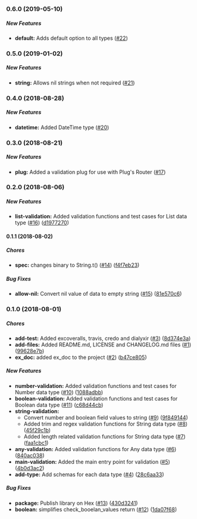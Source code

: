 ### 0.6.0 (2019-05-10)

##### New Features

* **default:**  Adds default option to all types ([#22](https://github.com/lob/litmus/pull/22))

### 0.5.0 (2019-01-02)

##### New Features

* **string:**  Allows nil strings when not required ([#21](https://github.com/lob/litmus/pull/21))

### 0.4.0 (2018-08-28)

##### New Features

* **datetime:**  Added DateTime type ([#20](https://github.com/lob/litmus/pull/20))

### 0.3.0 (2018-08-21)

##### New Features

* **plug:**  Added a validation plug for use with Plug's Router ([#17](https://github.com/lob/litmus/pull/17))

### 0.2.0 (2018-08-06)

##### New Features

* **list-validation:**  Added validation functions and test cases for List data type ([#16](https://github.com/lob/litmus/pull/16)) ([d1977270](https://github.com/lob/litmus/commit/d1977270dc746788966543d646b6612b8621bd09))

#### 0.1.1 (2018-08-02)

##### Chores

* **spec:**  changes binary to String.t() ([#14](https://github.com/lob/litmus/pull/14)) ([f4f7eb23](https://github.com/lob/litmus/commit/f4f7eb23cf21c9d09127eb1f653afb0d013a7169))

##### Bug Fixes

* **allow-nil:**  Convert nil value of data to empty string ([#15](https://github.com/lob/litmus/pull/15)) ([81e570c6](https://github.com/lob/litmus/commit/81e570c600492807fef73a2ac9c47d7c24232ef6))

### 0.1.0 (2018-08-01)

##### Chores

* **add-test:**  Added excoveralls, travis, credo and dialyxir ([#3](https://github.com/lob/litmus/pull/3)) ([8d374e3a](https://github.com/lob/litmus/commit/8d374e3ab8d5441cd4ed6da3fc45eaf4718fda43))
* **add-files:**  Added README.md, LICENSE and CHANGELOG.md files ([#1](https://github.com/lob/litmus/pull/1)) ([99628e7b](https://github.com/lob/litmus/commit/99628e7b89062bab1ac58d6a23227fd456bad4b9))
* **ex_doc:**  added ex_doc to the project ([#2](https://github.com/lob/litmus/pull/2)) ([b47ce805](https://github.com/lob/litmus/commit/b47ce8054087785461eeba7863bd68a75f8d1d0a))

##### New Features

* **number-validation:**  Added validation functions and test cases for Number data type ([#10](https://github.com/lob/litmus/pull/10)) ([1088adbb](https://github.com/lob/litmus/commit/1088adbb6b9083d257e3ed0afb904afd0f1e173e))
* **boolean-validation:**  Added validation functions and test cases for Boolean data type ([#11](https://github.com/lob/litmus/pull/11)) ([c68d44cb](https://github.com/lob/litmus/commit/c68d44cb686df93519b6db2a5bf1773609e415b9))
* **string-validation:**
  *  Convert number and boolean field values to string ([#9](https://github.com/lob/litmus/pull/9)) ([9f849144](https://github.com/lob/litmus/commit/9f84914479411b126a9930b31132f67b06bfd87a))
  *  Added trim and regex validation functions for String data type ([#8](https://github.com/lob/litmus/pull/8)) ([45f29c1b](https://github.com/lob/litmus/commit/45f29c1b6eeaffd9fffa0a2019f3741f54893e88))
  *  Added length related validation functions for String data type ([#7](https://github.com/lob/litmus/pull/7)) ([faa1cbc1](https://github.com/lob/litmus/commit/faa1cbc1dbd55b71a2617d855924b00e24238141))
* **any-validation:**  Added validation functions for Any data type ([#6](https://github.com/lob/litmus/pull/6)) ([840ac038](https://github.com/lob/litmus/commit/840ac03837212322d4ead54801448f575b35e62b))
* **main-validation:**  Added the main entry point for validation ([#5](https://github.com/lob/litmus/pull/5)) ([4b0d3ac2](https://github.com/lob/litmus/commit/4b0d3ac25e69dff8c9a1ae277cef9c4fb02f94eb))
* **add-type:**  Add schemas for each data type ([#4](https://github.com/lob/litmus/pull/4)) ([28c6aa33](https://github.com/lob/litmus/commit/28c6aa33daafa5aff3ee4dd190832039a0a26c8c))

##### Bug Fixes

* **package:**  Publish library on Hex ([#13](https://github.com/lob/litmus/pull/13)) ([430d3241](https://github.com/lob/litmus/commit/430d3241e3c971355c0946c815548039e8267d1b))
* **boolean:**  simplifies check_booelan_values return ([#12](https://github.com/lob/litmus/pull/12)) ([1da07f68](https://github.com/lob/litmus/commit/1da07f6878b339a76f5b3a5f83b9c9cfde16735b))
